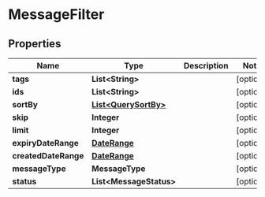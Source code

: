 

# MessageFilter


## Properties

Name | Type | Description | Notes
------------ | ------------- | ------------- | -------------
**tags** | **List&lt;String&gt;** |  |  [optional]
**ids** | **List&lt;String&gt;** |  |  [optional]
**sortBy** | [**List&lt;QuerySortBy&gt;**](QuerySortBy.md) |  |  [optional]
**skip** | **Integer** |  |  [optional]
**limit** | **Integer** |  |  [optional]
**expiryDateRange** | [**DateRange**](DateRange.md) |  |  [optional]
**createdDateRange** | [**DateRange**](DateRange.md) |  |  [optional]
**messageType** | **MessageType** |  |  [optional]
**status** | **List&lt;MessageStatus&gt;** |  |  [optional]



